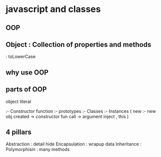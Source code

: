 # javascript and classes

## OOP

## Object : Collection of properties and methods
: toLowerCase

##  why use OOP

##  parts of OOP
object literal

:- Constructor function
:- prototypes
:- Classes
:- Instances ( new :- new obj created -> constructor fun call -> argument inject   , this )


## 4 pillars
Abstraction  : detail hide 
Encapsulation : wrapup data
Inheritance : 
Polymorphism : many methods
